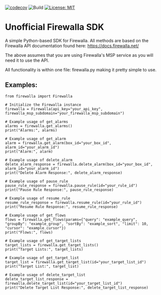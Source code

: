 [![codecov](https://codecov.io/gh/deviansg/firewalla_unofficial_sdk/graph/badge.svg?token=8NB3DUUXOW)](https://codecov.io/gh/deviansg/firewalla_unofficial_sdk)
![Build](https://github.com/deviansg/firewalla_unofficial_sdk/actions/workflows/ci.yml/badge.svg)
[![License: MIT](https://img.shields.io/badge/License-MIT-yellow.svg)](https://opensource.org/licenses/MIT)

# Unofficial Firewalla SDK

A simple Python-based SDK for Firewalla. All methods are based on the Firewalla API documentation found here: https://docs.firewalla.net/

The above assumes that you are using Firewalla's MSP service as you will need it to use the API.

All functionality is within one file: firewalla.py making it pretty simple to use.

## Examples:

```
from firewalla import Firewalla

# Initialize the Firewalla instance
firewalla = Firewalla(api_key="your_api_key", firewalla_msp_subdomain="your_firewalla_msp_subdomain")

# Example usage of get_alarms
alarms = firewalla.get_alarms()
print("Alarms:", alarms)

# Example usage of get_alarm
alarm = firewalla.get_alarm(box_id="your_box_id", alarm_id="your_alarm_id")
print("Alarm:", alarm)

# Example usage of delete_alarm
delete_alarm_response = firewalla.delete_alarm(box_id="your_box_id", alarm_id="your_alarm_id")
print("Delete Alarm Response:", delete_alarm_response)

# Example usage of pause_rule
pause_rule_response = firewalla.pause_rule(id="your_rule_id")
print("Pause Rule Response:", pause_rule_response)

# Example usage of resume_rule
resume_rule_response = firewalla.resume_rule(id="your_rule_id")
print("Resume Rule Response:", resume_rule_response)

# Example usage of get_flows
flows = firewalla.get_flows(params={"query": "example_query", "groupBy": "example_group", "sortBy": "example_sort", "limit": 10, "cursor": "example_cursor"})
print("Flows:", flows)

# Example usage of get_target_lists
target_lists = firewalla.get_target_lists()
print("Target Lists:", target_lists)

# Example usage of get_target_list
target_list = firewalla.get_target_list(id="your_target_list_id")
print("Target List:", target_list)

# Example usage of delete_target_list
delete_target_list_response = firewalla.delete_target_list(id="your_target_list_id")
print("Delete Target List Response:", delete_target_list_response)
```

